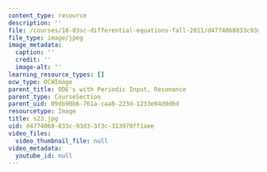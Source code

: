 ```yaml
---
content_type: resource
description: ''
file: /courses/18-03sc-differential-equations-fall-2011/d4774068833c93d33f3c313970ff1aee_s23.jpg
file_type: image/jpeg
image_metadata:
  caption: ''
  credit: ''
  image-alt: ''
learning_resource_types: []
ocw_type: OCWImage
parent_title: ODE's with Periodic Input, Resonance
parent_type: CourseSection
parent_uid: 09db90b6-761a-caa8-223d-1233e04d9d6d
resourcetype: Image
title: s23.jpg
uid: d4774068-833c-93d3-3f3c-313970ff1aee
video_files:
  video_thumbnail_file: null
video_metadata:
  youtube_id: null
---
```

